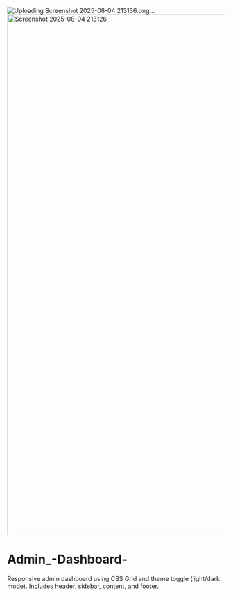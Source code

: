 ![Uploading Screenshot 2025-08-04 213136.png…]()
<img width="1920" height="1200" alt="Screenshot 2025-08-04 213126" src="https://github.com/user-attachments/assets/fbaee89b-4ab5-4b0b-a9af-2c9a507b9d65" />
# Admin_-Dashboard-
Responsive admin dashboard using CSS Grid and theme toggle (light/dark mode). Includes header, sidebar, content, and footer.
